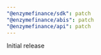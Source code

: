 ```yaml
---
"@enzymefinance/sdk": patch
"@enzymefinance/abis": patch
"@enzymefinance/api": patch
---
```


Initial release
